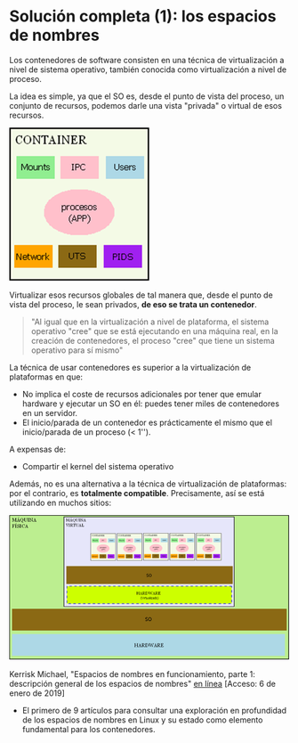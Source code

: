 # Solución completa (1): los espacios de nombres

Los contenedores de software consisten en una técnica de virtualización a nivel de sistema operativo, también conocida como virtualización a nivel de proceso.

La idea es simple, ya que el SO es, desde el punto de vista del proceso, un conjunto de recursos, podemos darle una vista "privada" o virtual de esos recursos.

![Contenedor](./../_media/01_que_e_un_contedor_de_software/container_7.png)

Virtualizar esos recursos globales de tal manera que, desde el punto de vista del proceso, le sean privados, **de eso se trata un contenedor**.

> "Al igual que en la virtualización a nivel de plataforma, el sistema operativo "cree" que se está ejecutando en una máquina real, en la creación de contenedores, el proceso "cree" que tiene un sistema operativo para sí mismo"

La técnica de usar contenedores es superior a la virtualización de plataformas en que:

- No implica el coste de recursos adicionales por tener que emular hardware y ejecutar un SO en él: puedes tener miles de contenedores en un servidor.
- El inicio/parada de un contenedor es prácticamente el mismo que el inicio/parada de un proceso (< 1'').

A expensas de:

- Compartir el kernel del sistema operativo

Además, no es una alternativa a la técnica de virtualización de plataformas: por el contrario, es **totalmente compatible**. Precisamente, así se está utilizando en muchos sitios:

![Contenedor](./../_media/01_que_e_un_contedor_de_software/container_8.png)

Kerrisk Michael, "Espacios de nombres en funcionamiento, parte 1: descripción general de los espacios de nombres" [en línea](https://lwn.net/Articles/531114/) [Acceso: 6 de enero de 2019]
* El primero de 9 artículos para consultar una exploración en profundidad de los espacios de nombres en Linux y su estado como elemento fundamental para los contenedores.